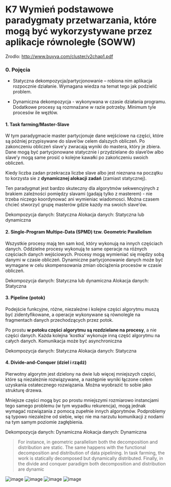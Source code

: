 # K7 Wymień podstawowe paradygmaty przetwarzania, które mogą być wykorzystywane przez aplikacje równoległe (SOWW)

Zrodlo: http://www.buyya.com/cluster/v2chap1.pdf

### 0. Pojęcia
* Statyczna dekompozycja/partycjonowanie – robiona nim aplikacja rozpocznie działanie. Wymagana wiedza na temat tego jak podzielić problem.

* Dynamiczna dekompozycja - wykonywana w czasie działania programu. Dodatkowe procesy są rozmnażane w razie potrzeby. Minimum tyle procesów ile węzłów. 


#### 1. Task farming/Master-Slave 
W tym paradygmacie master partycjonuje dane wejściowe na części, które są później przypisywane do slave’ów celem dalszych obliczeń. Po zakonczeniu obliczeń slave’y zwracają wyniki do mastera, który je zbiera. Dane mogą być partycjonowane statycznie i przydzielane do slave’ów albo slave’y mogą same prosić o kolejne kawałki po zakończeniu swoich obliczeń. 

Kiedy liczba zadan przekracza liczbe slave albo jest nieznana na początku to korzysta sie z **dynamicznej alokacji zadań** (zamiast statycznej).

Ten paradygmat jest bardzo skuteczny dla algorytmów sekwencyjnych z brakiem zależności pomiędzy slavami (gadają tylko z masterem) - nie trzeba niczego koordynować ani wymieniac wiadomosci. Można czasem chcieć stworzyć grupę masterów gdzie kazdy ma swoich slave'ów.

Dekompozycja danych: Statyczna 
Alokacja danych: Statyczna lub dynamiczna

#### 2. Single-Program Multipe-Data (SPMD) tzw. Geometric Parallelism

Wszystkie procesy mają ten sam kod, który wykonują na innych częściach danych. 
Oddzielne procesy wykonują te same operacje na różnych częściach danych wejściowych. 
Procesy mogą wymieniać się między sobą danymi w czasie obliczeń. Dynamiczne partycjonowanie danych może być wymagane w celu skompensowania zmian obciążenia procesów w czasie obliczeń. 

Dekompozycja danych: Statyczna lub dynamiczna 
Alokacja danych: Statyczna

#### 3. Pipeline (potok) 
Podejście funkcyjne, różne, niezależne i kolejne części algorytmu muszą być zidentyfikowane, a operacje wykonywane są równolegle na fragmentach danych przechodzących przez potok. 

Po prostu **w potoku części algorytmu są rozdzielane na procesy**, a nie części danych. Każda kolejna 'kostka' wykonuje inną część algorytmu na całych danych. Komunikacja może być asynchroniczna

Dekompozycja danych: Statyczna 
Alokacja danych: Statyczna 

#### 4. Divide-and-Conquer (dziel i rządź) 
Pierwotny algorytm jest dzielony na dwie lub więcej mniejszych części, które są niezależnie rozwiązywane, a następnie wyniki łączone celem uzyskania ostatecznego rozwiązania. Można wyobrazić to sobie jako strukturę drzewa.

Mniejsze części mogą byc po prostu mniejszymi rozmiarowo instancjami tego samego problemu (w tym wypadku rekurencja), mogą jednak wymagać rozwiązania z pomocą zupełnie innych algorytmów.  Podproblemy są typowo niezależne od siebie, więc nie ma narzutu komunikacji z nodami na tym samym poziomie zagłębienia.

Dekompozycja danych: Dynamiczna 
Alokacja danych: Dynamiczna 

>  For instance, in geometric parallelism both the decomposition and distribution are static. The same happens with the functional decomposition and distribution of data pipelining. In task farming, the work is statically decomposed but dynamically distributed. Finally, in the divide and conquer paradigm both decomposition and distribution are dynamic


![image](https://user-images.githubusercontent.com/12485656/69008383-0e473900-094a-11ea-9c4c-371159127941.png)
![image](https://user-images.githubusercontent.com/12485656/69008495-75b1b880-094b-11ea-8f18-d7d5e2884d72.png)
![image](https://user-images.githubusercontent.com/12485656/69008559-02f50d00-094c-11ea-9b9d-948159077b1f.png)
![image](https://user-images.githubusercontent.com/12485656/69008568-130cec80-094c-11ea-8d4f-277a045c24b9.png)


